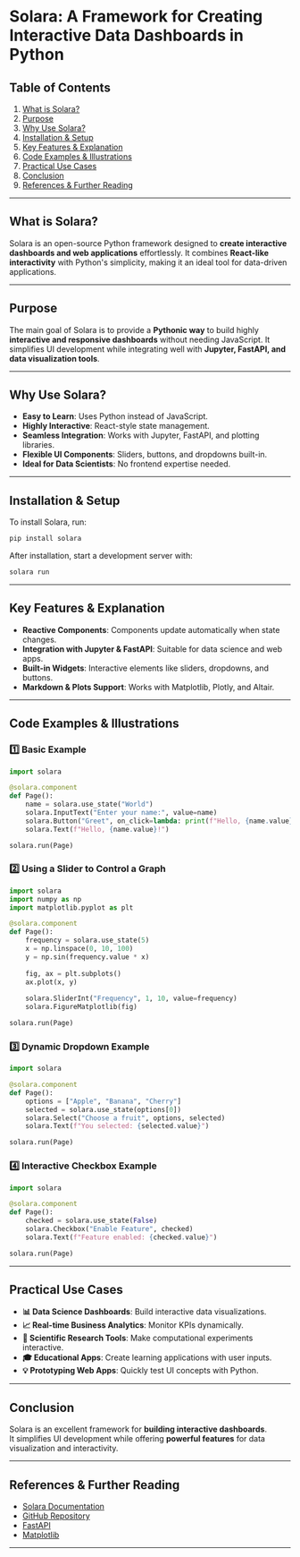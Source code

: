 # Solara: A Framework for Creating Interactive Data Dashboards in Python  

## Table of Contents  
1. [What is Solara?](#what-is-solara)  
2. [Purpose](#purpose)  
3. [Why Use Solara?](#why-use-solara)  
4. [Installation & Setup](#installation--setup)  
5. [Key Features & Explanation](#key-features--explanation)  
6. [Code Examples & Illustrations](#code-examples--illustrations)  
7. [Practical Use Cases](#practical-use-cases)  
8. [Conclusion](#conclusion)  
9. [References & Further Reading](#references--further-reading)  

---

## What is Solara?  
Solara is an open-source Python framework designed to **create interactive dashboards and web applications** effortlessly. It combines **React-like interactivity** with Python's simplicity, making it an ideal tool for data-driven applications.  

---

## Purpose  
The main goal of Solara is to provide a **Pythonic way** to build highly **interactive and responsive dashboards** without needing JavaScript. It simplifies UI development while integrating well with **Jupyter, FastAPI, and data visualization tools**.  

---

## Why Use Solara?  
- **Easy to Learn**: Uses Python instead of JavaScript.
- **Highly Interactive**: React-style state management.
- **Seamless Integration**: Works with Jupyter, FastAPI, and plotting libraries.
- **Flexible UI Components**: Sliders, buttons, and dropdowns built-in.
- **Ideal for Data Scientists**: No frontend expertise needed.  

---

## Installation & Setup  
To install Solara, run:  
```sh
pip install solara
```
After installation, start a development server with:  
```sh
solara run
```

---

## Key Features & Explanation  
- **Reactive Components**: Components update automatically when state changes.  
- **Integration with Jupyter & FastAPI**: Suitable for data science and web apps.  
- **Built-in Widgets**: Interactive elements like sliders, dropdowns, and buttons.  
- **Markdown & Plots Support**: Works with Matplotlib, Plotly, and Altair.  

---

## Code Examples & Illustrations  
### 1️⃣ Basic Example  
```python
import solara

@solara.component
def Page():
    name = solara.use_state("World")
    solara.InputText("Enter your name:", value=name)
    solara.Button("Greet", on_click=lambda: print(f"Hello, {name.value}!"))
    solara.Text(f"Hello, {name.value}!")

solara.run(Page)
```

### 2️⃣ Using a Slider to Control a Graph  
```python
import solara
import numpy as np
import matplotlib.pyplot as plt

@solara.component
def Page():
    frequency = solara.use_state(5)
    x = np.linspace(0, 10, 100)
    y = np.sin(frequency.value * x)
    
    fig, ax = plt.subplots()
    ax.plot(x, y)
    
    solara.SliderInt("Frequency", 1, 10, value=frequency)
    solara.FigureMatplotlib(fig)

solara.run(Page)
```

### 3️⃣ Dynamic Dropdown Example  
```python
import solara

@solara.component
def Page():
    options = ["Apple", "Banana", "Cherry"]
    selected = solara.use_state(options[0])
    solara.Select("Choose a fruit", options, selected)
    solara.Text(f"You selected: {selected.value}")

solara.run(Page)
```

### 4️⃣ Interactive Checkbox Example  
```python
import solara

@solara.component
def Page():
    checked = solara.use_state(False)
    solara.Checkbox("Enable Feature", checked)
    solara.Text(f"Feature enabled: {checked.value}")

solara.run(Page)
```

---

## Practical Use Cases  
- **📊 Data Science Dashboards**: Build interactive data visualizations.  
- **📈 Real-time Business Analytics**: Monitor KPIs dynamically.  
- **🧪 Scientific Research Tools**: Make computational experiments interactive.  
- **🎓 Educational Apps**: Create learning applications with user inputs.  
- **💡 Prototyping Web Apps**: Quickly test UI concepts with Python.  

---

## Conclusion  
Solara is an excellent framework for **building interactive dashboards**.  
It simplifies UI development while offering **powerful features** for data visualization and interactivity.

---

## References & Further Reading  
- [Solara Documentation](https://solara.dev)  
- [GitHub Repository](#)  
- [FastAPI](https://fastapi.tiangolo.com/)  
- [Matplotlib](https://matplotlib.org/)  

---
